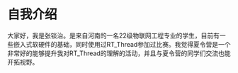 # 自我介绍
大家好，我是张锬治。是来自河南的一名22级物联网工程专业的学生，目前有一些嵌入式软硬件的基础，同时使用过RT_Thread参加过比赛。我觉得夏令营是一个非常好的能够提升我对RT_Thread的理解的活动，并且与夏令营的同学们交流也能开拓视野。